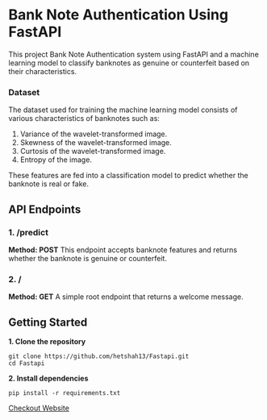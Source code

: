 # Bank Note Authentication Using FastAPI

This project Bank Note Authentication system using FastAPI and a machine learning model to classify banknotes as genuine or counterfeit based on their characteristics.

### Dataset
The dataset used for training the machine learning model consists of various characteristics of banknotes such as:

1. Variance of the wavelet-transformed image.
2. Skewness of the wavelet-transformed image.
3. Curtosis of the wavelet-transformed image.
4. Entropy of the image.

These features are fed into a classification model to predict whether the banknote is real or fake.

## API Endpoints
### 1. /predict
**Method: POST**
  This endpoint accepts banknote features and returns whether the banknote is genuine or counterfeit.

### 2. /
**Method: GET**
  A simple root endpoint that returns a welcome message.

## Getting Started
**1. Clone the repository**
 ```
 git clone https://github.com/hetshah13/Fastapi.git
 cd Fastapi
```
 
**2. Install dependencies**
  ```
  pip install -r requirements.txt
```
  


[Checkout Website](https://fastapi-niedaqrjy-het-shahs-projects-42ee3146.vercel.app)
